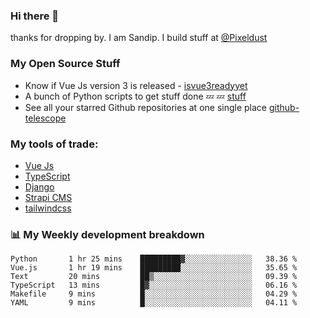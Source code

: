 ### Hi there 👋

thanks for dropping by.
I am Sandip. I build stuff at [@Pixeldust](github.com/pixeldust-in/)

###  **My Open Source Stuff**

 - Know if Vue Js version 3 is released -  [isvue3readyyet](https://github.com/sandiprb/isvue3readyyet)
 - A bunch of Python scripts to get stuff done 💤 💤 [stuff](https://github.com/sandiprb/stuff)
 - See all your starred Github repositories at one single place [github-telescope](https://github.com/sandiprb/github-telescope)



###  **My tools of trade:**
 - [Vue Js](https://github.com/vuejs/vue/)
 - [TypeScript](https://github.com/microsoft/TypeScript)
 - [Django](github.com/django/django)
 - [Strapi CMS](github.com/strapi/strapi)
 - [tailwindcss](https://github.com/tailwindlabs/tailwindcss)


###  📊 **My Weekly development breakdown**
<!--START_SECTION:waka-->

```text
Python       1 hr 25 mins    █████████▓░░░░░░░░░░░░░░░   38.36 %
Vue.js       1 hr 19 mins    █████████░░░░░░░░░░░░░░░░   35.65 %
Text         20 mins         ██▒░░░░░░░░░░░░░░░░░░░░░░   09.39 %
TypeScript   13 mins         █▓░░░░░░░░░░░░░░░░░░░░░░░   06.16 %
Makefile     9 mins          █░░░░░░░░░░░░░░░░░░░░░░░░   04.29 %
YAML         9 mins          █░░░░░░░░░░░░░░░░░░░░░░░░   04.11 %
```

<!--END_SECTION:waka-->
